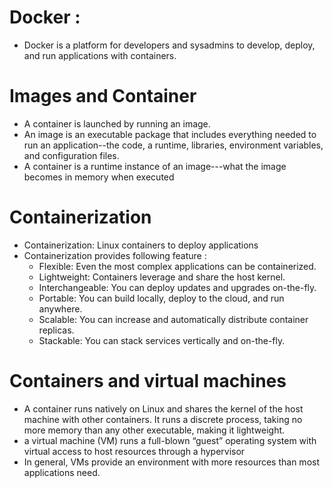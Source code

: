 # Docker :

- Docker is a platform for developers and sysadmins to develop, deploy, and run applications with containers.

# Images and Container

- A container is launched by running an image.
- An image is an executable package that includes everything needed to run an application--the code, a runtime, libraries, environment variables, and configuration files.
- A container is a runtime instance of an image---what the image becomes in memory when executed

# Containerization

- Containerization: Linux containers to deploy applications
- Containerization provides following feature :
  - Flexible: Even the most complex applications can be containerized.
  - Lightweight: Containers leverage and share the host kernel.
  - Interchangeable: You can deploy updates and upgrades on-the-fly.
  - Portable: You can build locally, deploy to the cloud, and run anywhere.
  - Scalable: You can increase and automatically distribute container replicas.
  - Stackable: You can stack services vertically and on-the-fly.

# Containers and virtual machines

- A container runs natively on Linux and shares the kernel of the host machine with other containers. It runs a discrete process, taking no more memory than any other executable, making it lightweight.
- a virtual machine (VM) runs a full-blown “guest” operating system with virtual access to host resources through a hypervisor
- In general, VMs provide an environment with more resources than most applications need.
